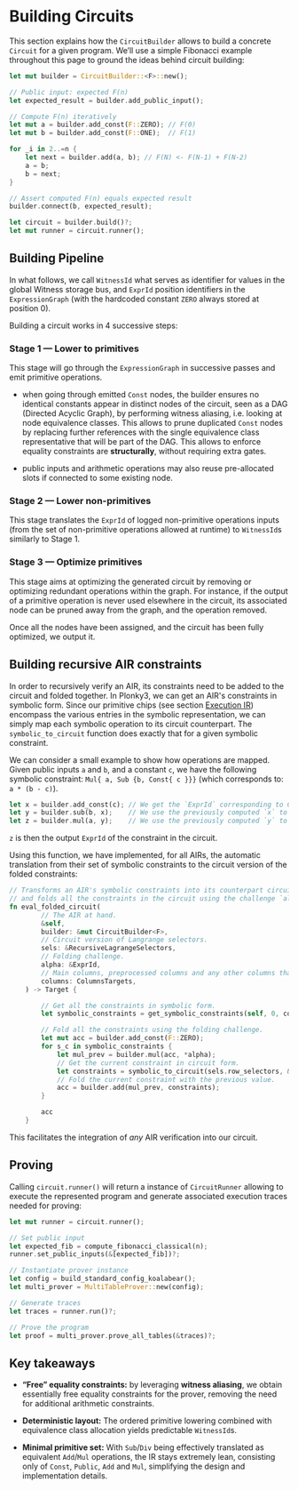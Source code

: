 # Building Circuits

This section explains how the `CircuitBuilder` allows to build a concrete `Circuit` for a given program.
We’ll use a simple Fibonacci example throughout this page to ground the ideas behind circuit building:

```rust
let mut builder = CircuitBuilder::<F>::new();

// Public input: expected F(n)
let expected_result = builder.add_public_input();

// Compute F(n) iteratively
let mut a = builder.add_const(F::ZERO); // F(0)
let mut b = builder.add_const(F::ONE);  // F(1)

for _i in 2..=n {
    let next = builder.add(a, b); // F(N) <- F(N-1) + F(N-2)
    a = b;
    b = next;
}

// Assert computed F(n) equals expected result
builder.connect(b, expected_result);

let circuit = builder.build()?;
let mut runner = circuit.runner();
```


## Building Pipeline

In what follows, we call `WitnessId` what serves as identifier for values in the global Witness storage bus, and
`ExprId` position identifiers in the `ExpressionGraph` (with the hardcoded constant `ZERO` always stored at position 0).

Building a circuit works in 4 successive steps:

### Stage 1 — Lower to primitives

This stage will go through the `ExpressionGraph` in successive passes and emit primitive operations.

  - when going through emitted `Const` nodes, the builder ensures no identical constants appear in distinct nodes of the circuit, seen as a DAG (Directed Acyclic Graph), by performing witness aliasing, i.e. looking at node equivalence classes. This allows to prune duplicated `Const` nodes by replacing further references with the single equivalence class representative that will be part of the DAG. This allows to enforce equality constraints are **structurally**, without requiring extra gates.

  - public inputs and arithmetic operations may also reuse pre-allocated slots if connected to some existing node.

### Stage 2 — Lower non-primitives

This stage translates the `ExprId` of logged non-primitive operations inputs (from the set of non-primitive operations allowed at runtime) to `WitnessId`s similarly to Stage 1.

### Stage 3 — Optimize primitives

This stage aims at optimizing the generated circuit by removing or optimizing redundant operations within the graph.
For instance, if the output of a primitive operation is never used elsewhere in the circuit, its associated node can
be pruned away from the graph, and the operation removed.

Once all the nodes have been assigned, and the circuit has been fully optimized, we output it.

## Building recursive AIR constraints

In order to recursively verify an AIR, its constraints need to be added to the circuit and folded together. In Plonky3, we can get an AIR's constraints in symbolic form. Since our primitive chips (see section [Execution IR](./construction.md#execution-ir)) encompass the various entries in the symbolic representation, we can simply map each symbolic operation to its circuit counterpart. The `symbolic_to_circuit` function does exactly that for a given symbolic constraint. 

We can consider a small example to show how operations are mapped. Given public inputs `a` and `b`, and a constant `c`, we have the following symbolic constraint: `Mul{ a, Sub {b, Const{ c }}}` (which corresponds to: `a * (b - c)`).

```rust
let x = builder.add_const(c); // We get the `ExprId` corresponding to Const{ c } by adding a constant to the circuit.
let y = builder.sub(b, x);    // We use the previously computed `x` to compute the subtraction in the circuit.
let z = builder.mul(a, y);    // We use the previously computed `y` to compute the multiplication in the circuit.
```
`z` is then the output `ExprId` of the constraint in the circuit.

Using this function, we have implemented, for all AIRs, the automatic translation from their set of symbolic constraints to the circuit version of the folded constraints:

```rust
// Transforms an AIR's symbolic constraints into its counterpart circuit version, 
// and folds all the constraints in the circuit using the challenge `alpha`.
fn eval_folded_circuit(
        // The AIR at hand.
        &self,
        builder: &mut CircuitBuilder<F>,
        // Circuit version of Langrange selectors.
        sels: &RecursiveLagrangeSelectors,
        // Folding challenge.
        alpha: &ExprId,
        // Main columns, preprocessed columns and any other columns that could be involved in constraints.
        columns: ColumnsTargets,
    ) -> Target {

        // Get all the constraints in symbolic form.
        let symbolic_constraints = get_symbolic_constraints(self, 0, columns.public_values.len());

        // Fold all the constraints using the folding challenge.
        let mut acc = builder.add_const(F::ZERO);
        for s_c in symbolic_constraints {
            let mul_prev = builder.mul(acc, *alpha);
            // Get the current constraint in circuit form.
            let constraints = symbolic_to_circuit(sels.row_selectors, &columns, &s_c, builder);
            // Fold the current constraint with the previous value.
            acc = builder.add(mul_prev, constraints);
        }

        acc
    }
```

This facilitates the integration of *any* AIR verification into our circuit. 

## Proving

Calling `circuit.runner()` will return a instance of `CircuitRunner` allowing to execute the
represented program and generate associated execution traces needed for proving:

```rust
let mut runner = circuit.runner();

// Set public input
let expected_fib = compute_fibonacci_classical(n);
runner.set_public_inputs(&[expected_fib])?;

// Instantiate prover instance
let config = build_standard_config_koalabear();
let multi_prover = MultiTableProver::new(config);

// Generate traces
let traces = runner.run()?;

// Prove the program
let proof = multi_prover.prove_all_tables(&traces)?;
```

## Key takeaways

* **“Free” equality constraints:** by leveraging **witness aliasing**, we obtain essentially free equality constraints for the prover, removing the need for additional arithmetic constraints.

* **Deterministic layout:** The ordered primitive lowering combined with equivalence class allocation yields predictable `WitnessId`s.

* **Minimal primitive set:** With `Sub`/`Div` being effectively translated as equivalent `Add`/`Mul` operations, the IR stays extremely lean, consisting only of `Const`, `Public`, `Add` and `Mul`, simplifying the design and implementation details.
